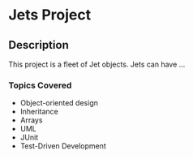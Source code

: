 # Jets Project

## Description
This project is a fleet of Jet objects.  Jets can have ...

### Topics Covered
 * Object-oriented design
 * Inheritance
 * Arrays
 * UML
 * JUnit
 * Test-Driven Development
